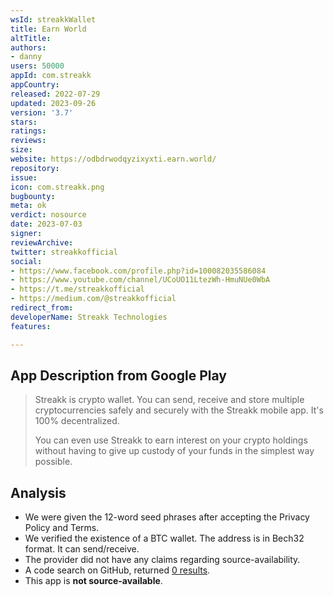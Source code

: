 ```yaml
---
wsId: streakkWallet
title: Earn World
altTitle: 
authors:
- danny
users: 50000
appId: com.streakk
appCountry: 
released: 2022-07-29
updated: 2023-09-26
version: '3.7'
stars: 
ratings: 
reviews: 
size: 
website: https://odbdrwodqyzixyxti.earn.world/
repository: 
issue: 
icon: com.streakk.png
bugbounty: 
meta: ok
verdict: nosource
date: 2023-07-03
signer: 
reviewArchive: 
twitter: streakkofficial
social:
- https://www.facebook.com/profile.php?id=100082035586084
- https://www.youtube.com/channel/UCoUO11LtezWh-HmuNUe0WbA
- https://t.me/streakkofficial
- https://medium.com/@streakkofficial
redirect_from: 
developerName: Streakk Technologies
features: 

---
```


## App Description from Google Play

> Streakk is crypto wallet. You can send, receive and store multiple cryptocurrencies safely and securely with the Streakk mobile app. It's 100% decentralized.
>
> You can even use Streakk to earn interest on your crypto holdings without having to give up custody of your funds in the simplest way possible.

## Analysis

- We were given the 12-word seed phrases after accepting the Privacy Policy and Terms.
- We verified the existence of a BTC wallet. The address is in Bech32 format. It can send/receive.
- The provider did not have any claims regarding source-availability.
- A code search on GitHub, returned [0 results](https://github.com/search?q=com.streakk&type=code).
- This app is **not source-available**.

